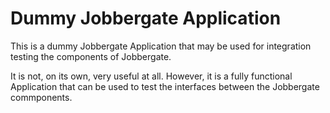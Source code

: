# Dummy Jobbergate Application

This is a dummy Jobbergate Application that may be used for integration testing the
components of Jobbergate.

It is not, on its own, very useful at all. However, it is a fully functional Application
that can be used to test the interfaces between the Jobbergate commponents.
